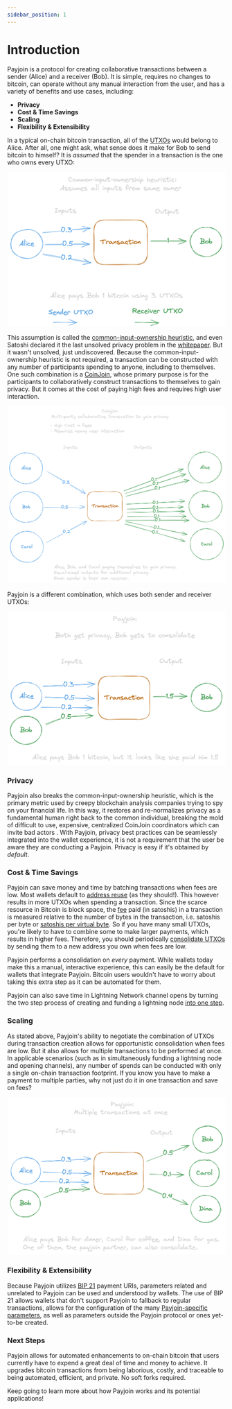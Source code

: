 ```yaml
---
sidebar_position: 1
---
```


# Introduction

Payjoin is a protocol for creating collaborative transactions between a sender (Alice) and a receiver (Bob). It is simple, requires no changes to bitcoin, can operate without any manual interaction from the user, and has a variety of benefits and use cases, including:

- **Privacy**
- **Cost & Time Savings**
- **Scaling**
- **Flexibility & Extensibility**

In a typical on-chain bitcoin transaction, all of the [UTXOs](https://unchained.com/blog/what-is-a-utxo-bitcoin/) would belong to Alice. After all, one might ask, what sense does it make for Bob to send bitcoin to himself? It is _assumed_ that the spender in a transaction is the one who owns every UTXO:

![Assumed Transaction](./img/regular.png)

This assumption is called the [common-input-ownership heuristic](https://en.bitcoin.it/wiki/Common-input-ownership_heuristic), and even Satoshi declared it the last unsolved privacy problem in the [whitepaper](https://bitcoin.org/bitcoin.pdf). But it wasn't unsolved, just undiscovered. Because the common-input-ownership heuristic is not required, a transaction can be constructed with any number of participants spending to anyone, including to themselves. One such combination is a [CoinJoin](https://en.bitcoin.it/wiki/CoinJoin), whose primary purpose is for the participants to collaboratively construct transactions to themselves to gain privacy. But it comes at the cost of paying high fees and requires high user interaction.

![CoinJoin](./img/coinjoin.png)

Payjoin is a different combination, which uses both sender and receiver UTXOs:

![Payjoin](./img/Payjoin.png)

### Privacy

Payjoin also breaks the common-input-ownership heuristic, which is the primary metric used by creepy blockchain analysis companies trying to spy on your financial life. In this way, it restores and re-normalizes privacy as a fundamental human right back to the common individual, breaking the mold of difficult to use, expensive, centralized CoinJoin coordinators which can invite bad actors <!-- include this last part??? -->. With Payjoin, privacy best practices can be seamlessly integrated into the wallet experience, it is not a requirement that the user be aware they are conducting a Payjoin. Privacy is easy if it's obtained by _default_.

### Cost & Time Savings

Payjoin can save money and time by batching transactions when fees are low. Most wallets default to [address reuse](https://en.bitcoin.it/wiki/Address_reuse) (as they should!). This however results in more UTXOs when spending a transaction. Since the scarce resource in Bitcoin is block space, the [fee](https://unchained.com/blog/bitcoin-transaction-fees/) paid (in satoshis) in a transaction is measured relative to the number of bytes in the transaction, i.e. satoshis per byte or [satoshis per virtual byte](https://bitcoin.stackexchange.com/questions/89385/is-there-a-difference-between-bytes-and-virtual-bytes-vbytes). So if you have many small UTXOs, you're likely to have to combine some to make larger payments, which results in higher fees. Therefore, you should periodically [consolidate UTXOs](https://unchained.com/blog/too-many-bitcoin-utxos/) by sending them to a new address you own when fees are low.

Payjoin performs a consolidation on _every_ payment. While wallets today make this a manual, interactive experience, this can easily be the default for wallets that integrate Payjoin. Bitcoin users wouldn't have to worry about taking this extra step as it can be automated for them.

Payjoin can also save time in Lightning Network channel opens by turning the two step process of creating and funding a lightning node [into one step](./why-payjoin/lightning.md).

### Scaling

As stated above, Payjoin's ability to negotiate the combination of UTXOs during transaction creation allows for opportunistic consolidation when fees are low. But it also allows for multiple transactions to be performed at once. In applicable scenarios (such as in simultaneously funding a lightning node and opening channels), any number of spends can be conducted with only a single on-chain transaction footprint. If you know you have to make a payment to multiple parties, why not just do it in one transaction and save on fees?

![Multiple](./img/multiple.png)

### Flexibility & Extensibility

Because Payjoin utilizes [BIP 21](https://bitcoinqr.dev/) payment URIs, parameters related and unrelated to Payjoin can be used and understood by wallets. The use of BIP 21 allows wallets that don't support Payjoin to fallback to regular transactions, allows for the configuration of the many [Payjoin-specific parameters](https://github.com/bitcoin/bips/blob/master/bip-0078.mediawiki#bip21-Payjoin-parameters), as well as parameters outside the Payjoin protocol or ones yet-to-be created.

### Next Steps

Payjoin allows for automated enhancements to on-chain bitcoin that users currently have to expend a great deal of time and money to achieve. It upgrades bitcoin transactions from being laborious, costly, and traceable to being automated, efficient, and private. No soft forks required.

Keep going to learn more about how Payjoin works and its potential applications!